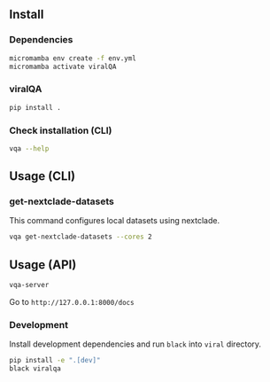 ## Install

### Dependencies

```bash
micromamba env create -f env.yml
micromamba activate viralQA
```

### viralQA

```bash
pip install .
```

### Check installation (CLI)

```bash
vqa --help
```

## Usage (CLI)

### get-nextclade-datasets

This command configures local datasets using nextclade.

```bash
vqa get-nextclade-datasets --cores 2
```

## Usage (API)

```bash
vqa-server
```

Go to `http://127.0.0.1:8000/docs`

### Development

Install development dependencies and run `black` into `viral` directory.

```bash
pip install -e ".[dev]"
black viralqa
```
